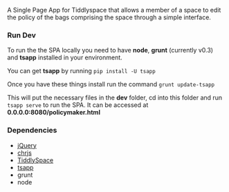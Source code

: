 A Single Page App for Tiddlyspace that allows a member of a space to edit the policy of the bags comprising the space through a simple interface.

### Run Dev
To run the the SPA locally you need to have **node**, **grunt** (currently v0.3) and **tsapp** installed in your environment.

You can get **tsapp** by running
`pip install -U tsapp`

Once you have these things install run the command
`grunt update-tsapp`

This will put the necessary files in the **dev** folder, cd into this folder and run
`tsapp serve` to run the SPA. It can be accessed at **0.0.0.0:8080/policymaker.html**

### Dependencies
* [jQuery](http://jquery.com)
* [chrjs](http://tiddlyspace.com/bags/tiddlyspace/tiddlers/chrjs)
* [TiddlySpace](https://github.com/tiddlyspace/tiddlyspace)
* [tsapp](http://tsapp.tiddlyspace.com)
* grunt
* node